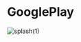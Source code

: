 # GooglePlay

![splash(1)](https://user-images.githubusercontent.com/68853216/105612316-46b19500-5de1-11eb-96ab-268227ab5c7d.jpg)
